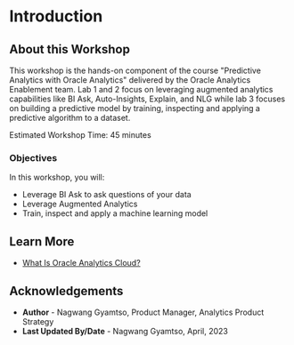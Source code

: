 # Introduction

## About this Workshop

This workshop is the hands-on component of the course "Predictive Analytics with Oracle Analytics" delivered by the Oracle Analytics Enablement team. Lab 1 and 2 focus on leveraging augmented analytics capabilities like BI Ask, Auto-Insights, Explain, and NLG while lab 3 focuses on building a predictive model by training, inspecting and applying a predictive algorithm to a dataset.

Estimated Workshop Time: 45 minutes


### Objectives

In this workshop, you will:
* Leverage BI Ask to ask questions of your data
* Leverage Augmented Analytics
* Train, inspect and apply a machine learning model


## Learn More
* [What Is Oracle Analytics Cloud?](https://docs.oracle.com/en/cloud/paas/analytics-cloud/acsgs/what-is-oracle-analytics-cloud.html)

## Acknowledgements
* **Author** - Nagwang Gyamtso, Product Manager, Analytics Product Strategy
* **Last Updated By/Date** - Nagwang Gyamtso, April, 2023
